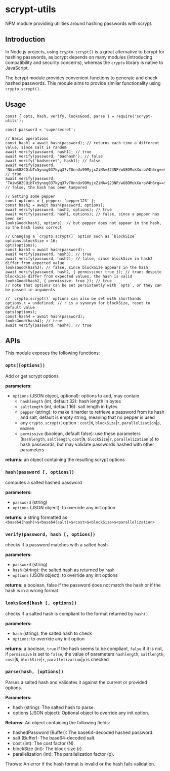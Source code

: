 # scrypt-utils
NPM module providing utilities around hashing passwords with scrypt.

## Introduction
In Node.js projects, using `crypto.scrypt()` is a great alternative to bcrypt for hashing passwords, as bcrypt depends on many modules (introducing compatibility and security concerns), whereas the `crypto` library is native to JavaScript.

The bcrypt module provides convenient functions to generate and check hashed passwords. This module aims to provide similar functionality using `crypto.scrypt()`.

## Usage
```
const { opts, hash, verify, looksGood, parse } = require('scrypt-utils');

const password = 'supersecret';

// Basic operations
const hash1 = await hash(password); // returns each time a different value, since salt is random
await verify(password, hash1); // true
await verify(password, 'badhash'); // false
await verify('badsecret', hash1); // false
await verify(password, 'NAiwS8ZCQibTx5ynog037kyq37vTUnnUx99MyjxZiNA=$23NP/wU8OMukXuroV4h6rg==$16384$8$1'); // true
await verify(password, 'TAiwS8ZCQibTx5ynog037kyq37vTUnnUx99MyjxZiNA=$23NP/wU8OMukXuroV4h6rg==$16384$8$1'); // false, the hash has been tampered

// Setting some pepper
const options = { pepper: 'pepper123' };
const hash2 = await hash(password, options);
await verify(password, hash2, options); // true
await verify(password, hash1, options); // false, since a pepper has been set
looksGood(hash1, options); // but pepper does not appear in the hash, so the hash looks correct

// Changing a `crypto.scrypt()` option such as `blockSize`
options.blockSize = 16;
opts(options);
const hash3 = await hash(password);
await verify(password, hash3); // true
await verify(password, hash2); // false, since blockSize in hash2 differ from expected value
looksGood(hash2); // false, since blockSize appears in the hash
await verify(password, hash2, { permissive: true }); // true: despite blockSize differ from expected values, the hash is valid
looksGood(hash2, { permissive: true }); // true
// note that options can be set persistantly with `opts`, or they can be passed in arguments

// `crypto.scrypt()` options can also be set with shorthands
options.r = undefined; // r is a synonym for blockSize, reset to default value
opts(options);
const hash4 = await hash(password);
looksGood(hash4); // true
await verify(password, hash4); // true

```

## APIs

This module exposes the following functions:

### `opts([options])`
Add or get scrypt options

**parameters:**
  * `options` (JSON object, optional): options to add, may contain
    * `hashlength` (int, default 32): hash length in bytes
    * `saltlength` (int, default 16): salt length in bytes
    * `pepper` (string): to make it harder to retrieve a password from its hash and salt, default is empty string, meaning that no pepper is used
    * any `crypto.scrypt()`option : `cost`|`N`, `blockSize`|`r`, `parallelization`|`p`, `maxmem`
    * `permissive` (boolean, default false): use these parameters (`hashlength`, `saltlength`, `cost`|`N`, `blockSize`|`r`, `parallelization`|`p`) to hash passwords, but may validate passwords hashed with other parameters

**returns:** an object containing the resulting scrypt options

### `hash(password [, options])`

computes a salted hashed password

**parameters:**
  * `password` (string)
  * `options` (JSON object): to override any init option

**returns:** a string formatted as `<base64(hash)>$<base64(salt)>$<cost>$<blockSize>$<parallelization>`

### `verify(password, hash [, options])`

checks if a password matches with a salted hash

**parameters:**
  * `password` (string)
  * `hash` (string): the salted hash as returned by `hash`
  * `options` (JSON object): to override any init options

**returns:** a boolean, false if the password does not match the hash or if the hash is in a wrong format

### `looksGood(hash [, options])`

checks if a salted hash is compliant to the format returned by `hash()`

**parameters:**
  * `hash` (string): the salted hash to check
  * `options`: to override any init option 

**returns:** a boolean, `true` if the hash seems to be compliant, `false` if it is not,  
if `permissive` is set to `false`, the value of parameters `hashlength`, `saltlength`, `cost`|`N`, `blockSize`|`r`, `parallelization`|`p` is checked

### `parse(hash, [options])`
Parses a salted hash and validates it against the current or provided options.

**Parameters:**
* hash (string): The salted hash to parse.
* options (JSON object): Optional object to override any init option.

**Returns:** An object containing the following fields:
* hashedPassword (Buffer): The base64-decoded hashed password.
* salt (Buffer): The base64-decoded salt.
* cost (int): The cost factor (N).
* blockSize (int): The block size (r).
* parallelization (int): The parallelization factor (p).

Throws: An error if the hash format is invalid or the hash fails validation.


